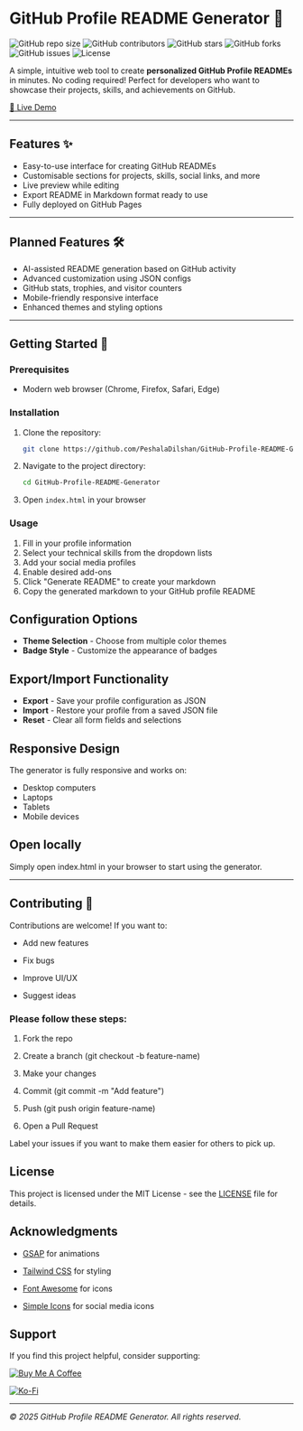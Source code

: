 # GitHub Profile README Generator 🚀

![GitHub repo size](https://img.shields.io/github/repo-size/PeshalaDilshan/GitHub-Profile-README-Generator)
![GitHub contributors](https://img.shields.io/github/contributors/PeshalaDilshan/GitHub-Profile-README-Generator)
![GitHub stars](https://img.shields.io/github/stars/PeshalaDilshan/GitHub-Profile-README-Generator?style=social)
![GitHub forks](https://img.shields.io/github/forks/PeshalaDilshan/GitHub-Profile-README-Generator?style=social)
![GitHub issues](https://img.shields.io/github/issues/PeshalaDilshan/GitHub-Profile-README-Generator)
![License](https://img.shields.io/github/license/PeshalaDilshan/GitHub-Profile-README-Generator)

A simple, intuitive web tool to create **personalized GitHub Profile READMEs** in minutes. No coding required! Perfect for developers who want to showcase their projects, skills, and achievements on GitHub.  

[🔗 Live Demo](https://peshaladilshan.github.io/GitHub-Profile-README-Generator)  

---

## Features ✨

- Easy-to-use interface for creating GitHub READMEs  
- Customisable sections for projects, skills, social links, and more  
- Live preview while editing  
- Export README in Markdown format ready to use  
- Fully deployed on GitHub Pages  

---

## Planned Features 🛠️

- AI-assisted README generation based on GitHub activity  
- Advanced customization using JSON configs  
- GitHub stats, trophies, and visitor counters  
- Mobile-friendly responsive interface  
- Enhanced themes and styling options  

---

## Getting Started 🏁


### Prerequisites

- Modern web browser (Chrome, Firefox, Safari, Edge)

### Installation

1. Clone the repository:
   ```bash
   git clone https://github.com/PeshalaDilshan/GitHub-Profile-README-Generator.git
   ```

2. Navigate to the project directory:
   ```bash
   cd GitHub-Profile-README-Generator
   ```

3. Open `index.html` in your browser

### Usage

1. Fill in your profile information
2. Select your technical skills from the dropdown lists
3. Add your social media profiles
4. Enable desired add-ons
5. Click "Generate README" to create your markdown
6. Copy the generated markdown to your GitHub profile README

## Configuration Options

- **Theme Selection** - Choose from multiple color themes
- **Badge Style** - Customize the appearance of badges

## Export/Import Functionality

- **Export** - Save your profile configuration as JSON
- **Import** - Restore your profile from a saved JSON file
- **Reset** - Clear all form fields and selections

## Responsive Design

The generator is fully responsive and works on:
- Desktop computers
- Laptops
- Tablets
- Mobile devices

## Open locally

Simply open index.html in your browser to start using the generator.


---

## Contributing 🤝

Contributions are welcome! If you want to:

- Add new features

- Fix bugs

- Improve UI/UX

- Suggest ideas


### Please follow these steps:

1. Fork the repo

2. Create a branch (git checkout -b feature-name)

3. Make your changes

4. Commit (git commit -m "Add feature")

5. Push (git push origin feature-name)

6. Open a Pull Request



Label your issues if you want to make them easier for others to pick up.



## License

This project is licensed under the MIT License - see the [LICENSE](LICENSE) file for details.

## Acknowledgments

- [GSAP](https://greensock.com/gsap/) for animations

- [Tailwind CSS](https://tailwindcss.com/) for styling

- [Font Awesome](https://fontawesome.com/) for icons

- [Simple Icons](https://simpleicons.org/) for social media icons

## Support

If you find this project helpful, consider supporting:

[![Buy Me A Coffee](https://cdn.buymeacoffee.com/buttons/v2/default-yellow.png)](https://www.buymeacoffee.com)

[![Ko-Fi](https://cdn.ko-fi.com/cdn/kofi3.png?v=3)](https://ko-fi.com)

---

*© 2025 GitHub Profile README Generator. All rights reserved.*
